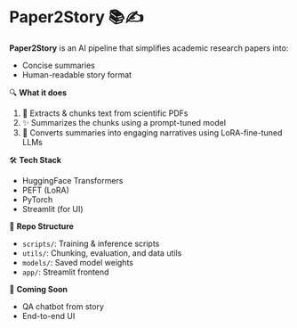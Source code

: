 # Paper2Story 📚✍️

**Paper2Story** is an AI pipeline that simplifies academic research papers into:
- Concise summaries
- Human-readable story format

🔍 **What it does**
1. 📄 Extracts & chunks text from scientific PDFs
2. ✨ Summarizes the chunks using a prompt-tuned model
3. 📝 Converts summaries into engaging narratives using LoRA-fine-tuned LLMs

🛠️ **Tech Stack**
- HuggingFace Transformers
- PEFT (LoRA)
- PyTorch
- Streamlit (for UI)

📂 **Repo Structure**
- `scripts/`: Training & inference scripts
- `utils/`: Chunking, evaluation, and data utils
- `models/`: Saved model weights
- `app/`: Streamlit frontend

🚀 **Coming Soon**
- QA chatbot from story
- End-to-end UI

